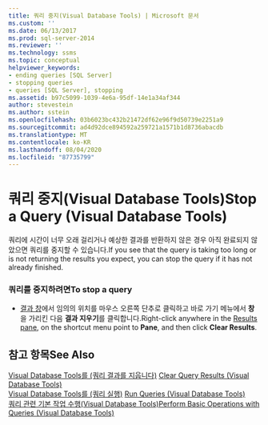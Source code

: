 ```yaml
---
title: 쿼리 중지(Visual Database Tools) | Microsoft 문서
ms.custom: ''
ms.date: 06/13/2017
ms.prod: sql-server-2014
ms.reviewer: ''
ms.technology: ssms
ms.topic: conceptual
helpviewer_keywords:
- ending queries [SQL Server]
- stopping queries
- queries [SQL Server], stopping
ms.assetid: b97c5099-1039-4e6a-95df-14e1a34af344
author: stevestein
ms.author: sstein
ms.openlocfilehash: 03b6023bc432b21472df62e96f9d50739e2251a9
ms.sourcegitcommit: ad4d92dce894592a259721a1571b1d8736abacdb
ms.translationtype: MT
ms.contentlocale: ko-KR
ms.lasthandoff: 08/04/2020
ms.locfileid: "87735799"
---
```

# <a name="stop-a-query-visual-database-tools"></a><span data-ttu-id="890b7-102">쿼리 중지(Visual Database Tools)</span><span class="sxs-lookup"><span data-stu-id="890b7-102">Stop a Query (Visual Database Tools)</span></span>
  <span data-ttu-id="890b7-103">쿼리에 시간이 너무 오래 걸리거나 예상한 결과를 반환하지 않은 경우 아직 완료되지 않았으면 쿼리를 중지할 수 있습니다.</span><span class="sxs-lookup"><span data-stu-id="890b7-103">If you see that the query is taking too long or is not returning the results you expect, you can stop the query if it has not already finished.</span></span>  
  
### <a name="to-stop-a-query"></a><span data-ttu-id="890b7-104">쿼리를 중지하려면</span><span class="sxs-lookup"><span data-stu-id="890b7-104">To stop a query</span></span>  
  
-   <span data-ttu-id="890b7-105">[결과 창](visual-database-tools.md)에서 임의의 위치를 마우스 오른쪽 단추로 클릭하고 바로 가기 메뉴에서 **창**을 가리킨 다음 **결과 지우기**를 클릭합니다.</span><span class="sxs-lookup"><span data-stu-id="890b7-105">Right-click anywhere in the [Results pane](visual-database-tools.md), on the shortcut menu point to **Pane**, and then click **Clear Results**.</span></span>  
  
## <a name="see-also"></a><span data-ttu-id="890b7-106">참고 항목</span><span class="sxs-lookup"><span data-stu-id="890b7-106">See Also</span></span>  
 <span data-ttu-id="890b7-107">[Visual Database Tools를 &#40;쿼리 결과를 지웁니다&#41;](clear-query-results-visual-database-tools.md) </span><span class="sxs-lookup"><span data-stu-id="890b7-107">[Clear Query Results &#40;Visual Database Tools&#41;](clear-query-results-visual-database-tools.md) </span></span>  
 <span data-ttu-id="890b7-108">[Visual Database Tools를 &#40;쿼리 실행&#41;](run-queries-visual-database-tools.md) </span><span class="sxs-lookup"><span data-stu-id="890b7-108">[Run Queries &#40;Visual Database Tools&#41;](run-queries-visual-database-tools.md) </span></span>  
 [<span data-ttu-id="890b7-109">쿼리 관련 기본 작업 수행&#40;Visual Database Tools&#41;</span><span class="sxs-lookup"><span data-stu-id="890b7-109">Perform Basic Operations with Queries &#40;Visual Database Tools&#41;</span></span>](perform-basic-operations-with-queries-visual-database-tools.md)  
  
  
